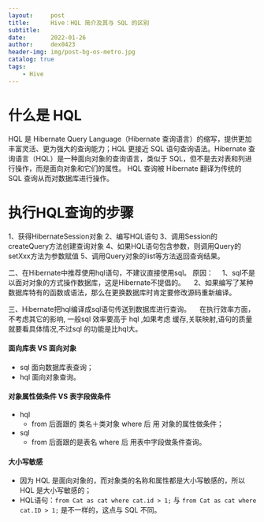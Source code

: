 ```yaml
---
layout:     post
title:      Hive：HQL 简介及其与 SQL 的区别
subtitle:   
date:       2022-01-26
author:     dex0423
header-img: img/post-bg-os-metro.jpg
catalog: true
tags:
    - Hive
---
```


# 什么是 HQL

HQL 是 Hibernate Query Language（Hibernate 查询语言）的缩写，提供更加丰富灵活、更为强大的查询能力；HQL 更接近 SQL 语句查询语法。Hibernate 查询语言（HQL）是一种面向对象的查询语言，类似于 SQL，但不是去对表和列进行操作，而是面向对象和它们的属性。 HQL 查询被 Hibernate 翻译为传统的 SQL 查询从而对数据库进行操作。

# 执行HQL查询的步骤

  1、获得HibernateSession对象
  2、编写HQL语句
  3、调用Session的createQuery方法创建查询对象
  4、如果HQL语句包含参数，则调用Query的setXxx方法为参数赋值
  5、调用Query对象的list等方法返回查询结果。

二、在Hibernate中推荐使用hql语句，不建议直接使用sql。
原因：
　1、sql不是以面对对象的方式操作数据库，这是Hibernate不提倡的。
　2、如果编写了某种数据库特有的函数或语法，那么在更换数据库时肯定要修改源码重新编译。

三、Hibernate把hql编译成sql语句传送到数据库进行查询。
　在执行效率方面，不考虑其它的影响, 一般sql 效率要高于 hql ,如果考虑 缓存,关联映射,语句的质量就要看具体情况,不过sql 的功能是比hql大。


#### 面向库表 VS 面向对象

- sql 面向数据库表查询；
- hql 面向对象查询。

#### 对象属性做条件 VS 表字段做条件

- hql
    - from 后面跟的 类名＋类对象 where 后 用 对象的属性做条件；
- sql
    - from 后面跟的是表名 where 后 用表中字段做条件查询。

#### 大小写敏感

- 因为 HQL 是面向对象的，而对象类的名称和属性都是大小写敏感的，所以 HQL 是大小写敏感的；
- HQL语句：`from Cat as cat where cat.id > 1;` 与 `from Cat as cat where cat.ID > 1;` 是不一样的，这点与 SQL 不同。



